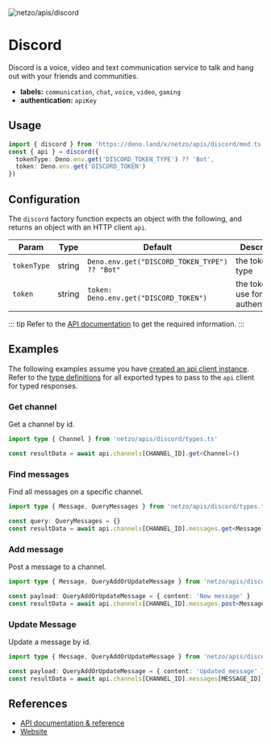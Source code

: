 <img src="https://raw.githubusercontent.com/netzo/netzo/main/assets/apis/discord.svg" alt="netzo/apis/discord" class="mb-5 w-75px">

# Discord

Discord is a voice, video and text communication service to talk and hang out with your friends and communities.

- **labels:** `communication`, `chat`, `voice`, `video`, `gaming`
- **authentication:** `apiKey`

## Usage

```ts
import { discord } from 'https://deno.land/x/netzo/apis/discord/mod.ts'
const { api } = discord({
  tokenType: Deno.env.get('DISCORD_TOKEN_TYPE') ?? 'Bot',
  token: Deno.env.get('DISCORD_TOKEN')
})
```

## Configuration

The `discord` factory function expects an object with the following, and returns an object with an HTTP client `api`.

| Param       | Type   | Default                                       | Description                         |
|-------------|--------|-----------------------------------------------|-------------------------------------|
| `tokenType` | string | `Deno.env.get("DISCORD_TOKEN_TYPE") ?? "Bot"` | the token type                      |
| `token`     | string | `token: Deno.env.get("DISCORD_TOKEN")`        | the token to use for authentication |

::: tip Refer to the [API documentation](https://discord.com/developers/docs/intro) to get the required information.
:::

## Examples

The following examples assume you have [created an api client instance](#usage). Refer to the [type definitions](https://deno.land/x/netzo/apis/discord/types.ts) for all exported types to pass to the `api` client for typed responses.

### Get channel

Get a channel by id.

```ts
import type { Channel } from 'netzo/apis/discord/types.ts'

const resultData = await api.channels[CHANNEL_ID].get<Channel>()
```

### Find messages

Find all messages on a specific channel.

```ts
import type { Message, QueryMessages } from 'netzo/apis/discord/types.ts'

const query: QueryMessages = {}
const resultData = await api.channels[CHANNEL_ID].messages.get<Message[]>(query)
```

### Add message

Post a message to a channel.

```ts
import type { Message, QueryAddOrUpdateMessage } from 'netzo/apis/discord/types.ts'

const payload: QueryAddOrUpdateMessage = { content: 'New message' }
const resultData = await api.channels[CHANNEL_ID].messages.post<Message>(payload)
 ```

### Update Message

Update a message by id.

```ts
import type { Message, QueryAddOrUpdateMessage } from 'netzo/apis/discord/types.ts'

const payload: QueryAddOrUpdateMessage = { content: 'Updated message' }
const resultData = await api.channels[CHANNEL_ID].messages[MESSAGE_ID].patch<Message>(payload)
```

## References

- [API documentation & reference](https://discord.com/developers/docs/intro)
- [Website](https://discord.com)


